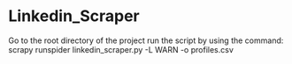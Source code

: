 # Linkedin_Scraper
Go to the root directory of the project
run the script by using the command: scrapy runspider linkedin_scraper.py -L WARN -o profiles.csv
